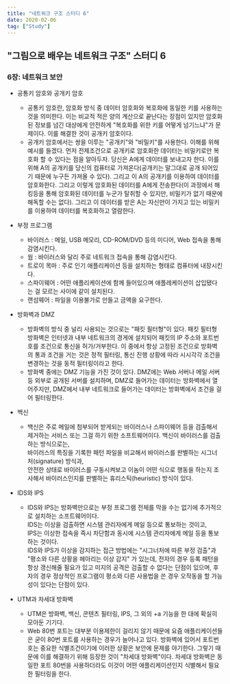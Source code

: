 ```yaml
---
title: "네트워크 구조 스터디 6"
date: 2020-02-06
tag: ["Study"]
---
```



## "그림으로 배우는 네트워크 구조" 스터디 6

### 6장: 네트워크 보안

- 공통키 암호와 공개키 암호
  - 공통키 암호란, 암호화 방식 중 데이터 암호화와 복호화에 동일한 키를 사용하는 것을 의미한다. 이는 비교적 적은 양의 계산으로 끝난다는 장점이 있지만 암호화된 정보를 넘긴 대상에게 안전하게 "복호화를 위한 키를 어떻게 넘기느냐"가 문제이다. 이를 해결한 것이 공개키 암호이다.
  - 공개키 암호에서는 쌍을 이루는 "공개키"와 "비밀키"를 사용한다. 이해를 위해 예시를 들겠다. 먼저 전제조건으로 공개키로 암호화한 데이터는 비밀키로만 복호화 할 수 있다는 점을 알아두자. 당신은 A에게 데이터를 보내고자 한다. 이를 위해 A의 공개키를 당신의 컴퓨터로 가져온다(공개키는 말그대로 공개 되어있기 때문에 누구든 가져올 수 있다). 그리고 이 A의 공개키를 이용하여 데이터를 암호화한다. 그리고 이렇게 암호화된 데이터를 A에게 전송한다(이 과정에서 해킹등을 통해 암호화된 데이터를 누군가 탈취할 수 있지만, 비밀키가 없기 때문에 해독할 수는 없다). 그리고 이 데이터를 받은 A는 자신만이 가지고 있는 비밀키를 이용하여 데이터를 복호화하고 열람한다.

- 부정 프로그램
  - 바이러스 : 메일, USB 메모리, CD-ROM/DVD 등의 미디어, Web 접속을 통해 감염시킨다.
  - 웜 : 바이러스와 달리 주로 네트워크 접속을 통해 감염시킨다.
  - 트로이 목마 : 주로 인기 애플리케이션 등을 설치하는 형태로 컴퓨터에 내장시킨다.
  - 스파이웨어 : 어떤 애플리케이션에 함께 들어있으며 애플레케이션이 삽입됐다는 걸 모르는 사이에 같이 설치된다.
  - 랜섬웨어 : 파일을 이용불가로 만들고 금액을 요구한다.

- 방화벽과 DMZ
  - 방화벽의 방식 중 널리 사용되는 것으로는 "패킷 필터형"이 있다. 패킷 필터형 방화벽은 인터넷과 내부 네트워크의 경게에 설치되어 패킷의 IP 주소와 포트번호를 조건으로 통신을 허가/거부한다. 이 중에서 항상 고정된 조건으로 방화벽의 통과 조건을 거는 것은 정적 필터링, 통신 진행 상황에 따라 시시각각 조건을 변경하는 것을 동적 필터링이라고 한다.
  - 방화벽 중에는 DMZ 기능을 가진 것이 있다. DMZ에는 Web 서버나 메일 서버 등 외부로 공개된 서버를 설치하며, DMZ로 들어가는 데이터는 방화벽에서 열어주지만, DMZ에서 내부 네트워크로 들어가는 데이터는 방화벽에서 조건을 걸어 필터링한다.

- 백신
  - 백신은 주로 메일에 첨부되어 받게되는 바이러스나 스파이웨어 등을 검출해서 제거하는 서비스 또는 그걸 하기 위한 소프트웨어이다. 백신이 바이러스를 검출하는 방식으로는,  
  바이러스의 특징을 기록한 패턴 파일을 비교해서 바이러스를 판별하는 시그너처(signature) 방식과,  
  안전한 상태로 바이러스를 구동시켜보고 이놈이 어떤 식으로 행동을 하는지 조사해서 바이러스인지를 판별하는 휴리스틱(heuristic) 방식이 있다.

- IDS와 IPS
  - IDS와 IPS는 방화벽만으로는 부정 프로그램 전체를 막을 수는 없기에 추가적으로 설치하는 소프트웨어이다.  
  IDS는 이상을 검출하면 시스템 관리자에게 메일 등으로 통보하는 것이고,  
  IPS는 이상한 접속을 즉시 차단함과 동시에 시스템 관리자에게 메일 등을 통보하는 것이다.  
  IDS와 IPS가 이상을 감지하는 접근 방법에는 "시그너처에 따른 부정 검출"과 "평소와 다른 상황을 헤아리는 이상 감지" 가 있는데, 전자의 경우 등록 패턴을 항상 갱신해줄 필요가 있고 미지의 공격은 검출할 수 없다는 단점이 있으며, 후자의 경우 정상적인 프로그램이 평소와 다른 사용법을 쓴 경우 오작동을 할 가능성이 있다는 단점이 있다.

- UTM과 차세대 방화벽
  - UTM은 방화벽, 백신, 콘텐츠 필터링, IPS, 그 외의 +a 기능을 한 대에 확실히 모아둔 기기다. 
  - Web 80번 포트는 대부분 이용제한이 걸리지 않기 때문에 요즘 애플리케이션들은 굳이 80번 포트를 사용하는 경우가 늘어나고 있다. 방화벽에 있어서 포트번호는 중요한 식별조건이기에 이러한 상황은 보안에 문제를 야기한다. 그렇기 때문에 이를 해결하기 위해 등장한 것이 "차세대 방화벽"이다. 차세대 방화벽은 동일한 포트 80번을 사용하더라도 이것이 어떤 애플리케이션인지 식별해서 필요한 필터링을 한다.
